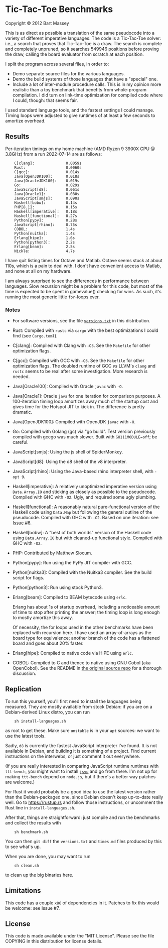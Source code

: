 # Tic-Tac-Toe Benchmarks
Copyright © 2012 Bart Massey

This is as direct as possible a translation of the same
pseudocode into a variety of different imperative languages.
The code is a Tic-Tac-Toe solver: i.e., a search that proves
that Tic-Tac-Toe is a draw. The search is complete and
completely unpruned, so it searches 549946 positions before
proving the draw, calling the board evaluator from scratch
at each position.

I split the program across several files, in order to:

* Demo separate source files for the various languages.
* Demo the build systems of those languages that have a
  "special" one.
* Include a lot of inter-module procedure calls. This is
  in my opinion more realistic than a toy benchmark that
  benefits from whole-program compilation. I did turn on
  link-time optimization for compiled code where I could,
  though: that seems fair.

I used standard language tools, and the fastest settings I
could manage. Timing loops were adjusted to give runtimes of
at least a few seconds to amortize overhead.

## Results

Per-iteration timings on my home machine (AMD Ryzen 9 3900X CPU
@ 3.8GHz) from a run 2022-07-14 are as follows:

        C[clang]:              0.0059s
        Rust:                  0.0060s
        C[gcc]:                0.014s
        Java[OpenJDK100]:      0.018s
        Java[OracleJDK100]:    0.019s
        Go:                    0.029s
        JavaScript[d8]:        0.061s
        Java[Oracle1]:         0.080s
        JavaScript[smjs]:      0.090s
        Haskell[bobw]:         0.14s
        PHP[8.1]:              0.15s
        Haskell[imperative]:   0.18s
        Haskell[functional]:   0.27s
        Python[pypy]:          0.28s
        JavaScript[rhino]:     0.75s
        COBOL:                 1.4s
        Python[nuitka]:        1.4s
        Erlang[hipe]:          1.6s
        Python[python3]:       2.2s
        Erlang[beam]:          2.5s
        Nickle:                4.7s

I have quit listing times for Octave and Matlab. Octave
seems stuck at about 110s, which is a pain to deal with. I
don't have convenient access to Matlab, and none at all on
my hardware.

I am always surprised to see the differences in performance
between languages. Slow recursion might be a problem for
this code, but most of the time is expected to be spent in
gamevalue() checking for wins. As such, it's running the
most generic little `for`-loops ever.

### Notes

* For software versions, see the file
  [`versions.txt`](versions.txt) in this distribution.

* Rust: Compiled with `rustc` via `cargo` with the
  best optimizations I could find (see `Cargo.toml`).

* C[clang]: Compiled with Clang with `-O3`. See the
  `Makefile` for other optimization flags.

* C[gcc]: Compiled with GCC with `-O3`.  See the `Makefile`
  for other optimization flags. The doubled runtime of GCC
  *vs* LLVM's `clang` and `rustc` seems to be real after
  some investigation. More research is needed.

* Java[Oracle100]: Compiled with Oracle `javac` with `-O`.

* Java[Oracle1]: Oracle `java` for one iteration for
  comparison purposes.  A 100-iteration timing loop
  amortizes away much of the startup cost and gives time for
  the Hotspot JIT to kick in. The difference is pretty
  dramatic.

* Java[OpenJDK100]: Compiled with OpenJDK `javac` with `-O`.

* Go: Compiled with Golang (gc) via "go build".  Test
  version previously compiled with gccgo was much slower.
  Built with `GO111MODULE=off`; be careful.

* JavaScript[smjs]: Using the js shell of SpiderMonkey.

* JavaScript[d8]: Using the d8 shell of the v8 interpreter.

* JavaScript[rhino]: Using the Java-based rhino interpreter
  shell, with `-opt 9`.

* Haskell[imperative]: A relatively unoptimized imperative version
  using `Data.Array.IO` and sticking as closely as possible
  to the pseudocode. Compiled with GHC with
  `-O2`. Ugly, and required some ugly plumbing.

* Haskell[functional]: A reasonably natural pure-functional
  version of the Haskell code using `Data.Map` but following
  the general outline of the pseudocode. Compiled with GHC
  with `-O2`. Based on one iteration: see
  [Issue #6](https://github.com/BartMassey/ttt-bench/issues/6).

* Haskell[bobw]: A "best of both worlds" version of the Haskell
  code using `Data.Array.IO` but with cleaned-up functional
  style. Compiled with GHC with `-O2`.

* PHP: Contributed by Matthew Slocum.

* Python[pypy]: Run using the PyPy JIT compiler with GCC.

* Python[nuitka3]: Compiled with the Nuitka3 compiler.
  See the build script for flags.

* Python[python3]: Run using stock Python3.

* Erlang[beam]: Compiled to BEAM bytecode using `erlc`.

  Erlang has about 1s of startup overhead, including a
  noticeable amount of time to stop after printing the
  answer; the timing loop is long enough to mostly amortize
  this away.

  Of necessity, the for loops used in the other benchmarks
  have been replaced with recursion here. I have used an
  array-of-arrays as the board type for equivalence; another
  branch of the code has a flattened board and goes about
  20% faster.

* Erlang[hipe]: Compiled to native code via HiPE using
  `erlc`.

* COBOL: Compiled to C and thence to native using GNU Cobol
  (aka OpenCobol). See the README in
  [the original source repo](http://github.com/BartMassey/TTT-SOLVER-COBOL)
  for a thorough discussion.

## Replication

To run this yourself, you'll first need to install the
languages being measured. They are mostly available from stock
Debian: if you are on a Debian-derived Linux distro, you can
run

        sh install-languages.sh

as root to get these. Make sure `unstable` is in your `apt`
sources: we want to use the latest tools.

Sadly, `d8` is currently the fastest JavaScript interpreter
I've found. It is not available in Debian, and building it
is something of a project. Find current instructions on the
interwebs, or just comment it out everywhere.

(If you are really interested in comparing JavaScript runtime
runtimes with `ttt-bench`, you might want to install
[`jsvu`](https://github.com/GoogleChromeLabs/jsvu) and go
from there. I'm not up for making `ttt-bench` depend on
`node.js`, but if there's a better way patches are welcome.)

For Rust it would probably be a good idea to use the latest
version rather than the Debian-packaged one, since Debian
doesn't keep up-to-date really well. Go to
https://rustup.rs and follow those instructions, or
uncomment the Rust line in `install-languages.sh`.

After that, things are straightforward: just compile
and run the benchmarks and collect the results with

        sh benchmark.sh

You can then `git diff` the `versions.txt` and `times.md`
files produced by this to see what's up.

When you are done, you may want to run

        sh clean.sh

to clean up the big binaries here.

## Limitations

This code has a couple `x86` of dependencies in it. Patches
to fix this would be welcome: see Issue #7.

## License

This code is made available under the "MIT License". Please
see the file COPYING in this distribution for license
details.
